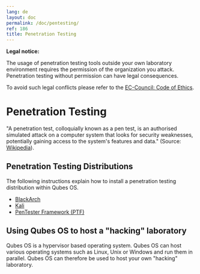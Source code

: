 ```yaml
---
lang: de
layout: doc
permalink: /doc/pentesting/
ref: 186
title: Penetration Testing
---
```


**Legal notice:**

The usage of penetration testing tools outside your own laboratory environment requires the permission of the organization you attack. Penetration testing without permission can have legal consequences.

To avoid such legal conflicts please refer to the [EC-Council: Code of Ethics](https://www.eccouncil.org/Support/code-of-ethics).

Penetration Testing
===================

"A penetration test, colloquially known as a pen test, is an authorised simulated attack on a computer system that looks for security weaknesses, potentially gaining access to the system's features and data." (Source: [Wikipedia](https://en.wikipedia.org/wiki/Penetration_test)).

Penetration Testing Distributions
---------------------------------

The following instructions explain how to install a penetration testing distribution within Qubes OS.  

- [BlackArch](/doc/pentesting/blackarch/)
- [Kali](/doc/pentesting/kali/)
- [PenTester Framework (PTF)](/doc/pentesting/ptf/)

Using Qubes OS to host a "hacking" laboratory
---------------------------------------------

Qubes OS is a hypervisor based operating system. Qubes OS can host various operating systems such as Linux, Unix or Windows and run them in parallel. Qubes OS can therefore be used to host your own "hacking" laboratory.
